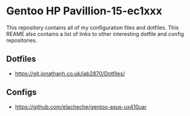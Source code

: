 # Gentoo HP Pavillion-15-ec1xxx
This repository contains all of my configuration files and dotfiles. This REAME also contains a list of links to other interesting dotfile and config repositories.


## Dotfiles
* https://git.jonathanh.co.uk/jab2870/Dotfiles/

## Configs
* https://github.com/elacheche/gentoo-asus-ux410uar
